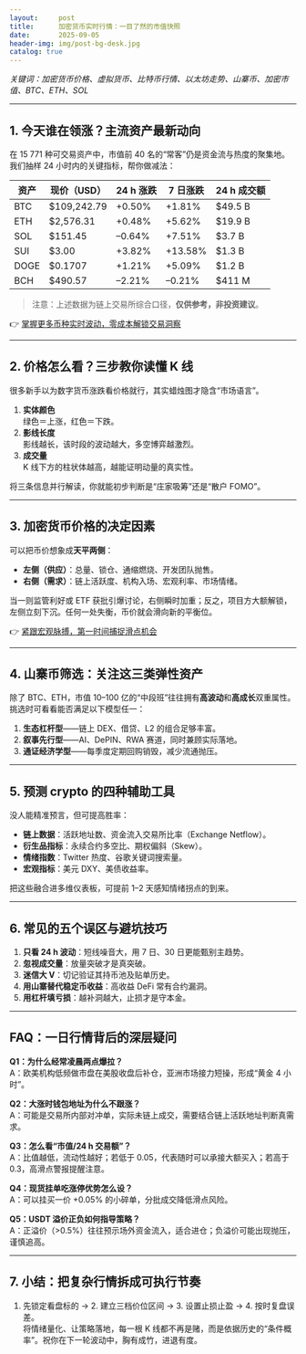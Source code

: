 ```yaml
---
layout:     post
title:      加密货币实时行情：一目了然的市值快照
date:       2025-09-05
header-img: img/post-bg-desk.jpg
catalog: true
---
```


*关键词：加密货币价格、虚拟货币、比特币行情、以太坊走势、山寨币、加密市值、BTC、ETH、SOL*

---

## 1. 今天谁在领涨？主流资产最新动向

在 15 771 种可交易资产中，市值前 40 名的“常客”仍是资金流与热度的聚集地。我们抽样 24 小时内的关键指标，帮你做减法：

| 资产 | 现价（USD） | 24 h 涨跌 | 7 日涨跌 | 24 h 成交额 |
|---|---|---|---|---|
| BTC | $109,242.79 | +0.50% | +1.81% | $49.5 B |
| ETH | $2,576.31 | +0.48% | +5.62% | $19.9 B |
| SOL | $151.45 | –0.64% | +7.51% | $3.7 B |
| SUI | $3.00 | +3.82% | +13.58% | $1.3 B |
| DOGE | $0.1707 | +1.21% | +5.09% | $1.2 B |
| BCH | $490.57 | –2.21% | –0.21% | $411 M |

> 注意：上述数据为链上交易所综合口径，**仅供参考，非投资建议**。

👉 [掌握更多币种实时波动，零成本解锁交易洞察](https://okxdog.com/)

---

## 2. 价格怎么看？三步教你读懂 K 线

很多新手以为数字货币涨跌看价格就行，其实蜡烛图才隐含“市场语言”。

1. **实体颜色**  
   绿色＝上涨，红色＝下跌。  
2. **影线长度**  
   影线越长，该时段的波动越大，多空博弈越激烈。  
3. **成交量**  
   K 线下方的柱状体越高，越能证明动量的真实性。

将三条信息并行解读，你就能初步判断是“庄家吸筹”还是“散户 FOMO”。

---

## 3. 加密货币价格的决定因素

可以把币价想象成**天平两侧**：

* **左侧（供应）**：总量、锁仓、通缩燃烧、开发团队抛售。  
* **右侧（需求）**：链上活跃度、机构入场、宏观利率、市场情绪。  

当一则监管利好或 ETF 获批引爆讨论，右侧瞬时加重；反之，项目方大额解锁，左侧立刻下沉。任何一处失衡，币价就会滑向新的平衡位。

👉 [紧跟宏观脉搏，第一时间捕捉滑点机会](https://okxdog.com/)

---

## 4. 山寨币筛选：关注这三类弹性资产

除了 BTC、ETH，市值 10–100 亿的“中段班”往往拥有**高波动**和**高成长**双重属性。挑选时可看看能否满足以下模型任一：

1. **生态杠杆型**——链上 DEX、借贷、L2 的组合足够丰富。  
2. **叙事先行型**——AI、DePIN、RWA 赛道，同时兼顾实际落地。  
3. **通证经济学型**——每季度定期回购销毁，减少流通抛压。

---

## 5. 预测 crypto 的四种辅助工具

没人能精准预言，但可提高胜率：

* **链上数据**：活跃地址数、资金流入交易所比率（Exchange Netflow）。  
* **衍生品指标**：永续合约多空比、期权偏斜（Skew）。  
* **情绪指数**：Twitter 热度、谷歌关键词搜索量。  
* **宏观指标**：美元 DXY、美债收益率。  

把这些融合进多维仪表板，可提前 1–2 天感知情绪拐点的到来。

---

## 6. 常见的五个误区与避坑技巧

1. **只看 24 h 波动**：短线噪音大，用 7 日、30 日更能甄别主趋势。  
2. **忽视成交量**：放量突破才是真突破。  
3. **迷信大 V**：切记验证其持币池及贴单历史。  
4. **用山寨替代稳定币收益**：高收益 DeFi 常有合约漏洞。  
5. **用杠杆填亏损**：越补洞越大，止损才是守本金。

---

## FAQ：一日行情背后的深层疑问

**Q1：为什么经常凌晨两点爆拉？**  
A：欧美机构低频做市盘在美股收盘后补仓，亚洲市场接力短操，形成“黄金 4 小时”。

**Q2：大涨时钱包地址为什么不跟涨？**  
A：可能是交易所内部对冲单，实际未链上成交，需要结合链上活跃地址判断真需求。

**Q3：怎么看“市值/24 h 交易额”？**  
A：比值越低，流动性越好；若低于 0.05，代表随时可以承接大额买入；若高于 0.3，高滑点警报提醒注意。

**Q4：现货挂单吃涨停优势怎么设？**  
A：可以挂买一价 +0.05% 的小碎单，分批成交降低滑点风险。

**Q5：USDT 溢价正负如何指导策略？**  
A：正溢价（>0.5%）往往预示场外资金流入，适合进仓；负溢价可能出现抛压，谨慎追高。

---

## 7. 小结：把复杂行情拆成可执行节奏

1. 先锁定看盘标的 → 2. 建立三档价位区间 → 3. 设置止损止盈 → 4. 按时复盘误差。  
将情绪量化、让策略落地，每一根 K 线都不再是赌，而是依据历史的“条件概率”。祝你在下一轮波动中，胸有成竹，进退有度。